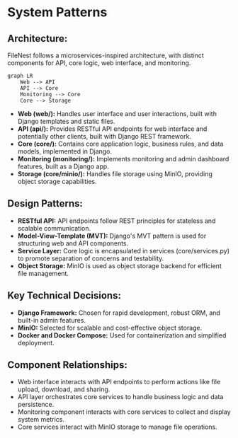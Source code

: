 # System Patterns

## Architecture:
FileNest follows a microservices-inspired architecture, with distinct components for API, core logic, web interface, and monitoring.

```mermaid
graph LR
    Web --> API
    API --> Core
    Monitoring --> Core
    Core --> Storage
```

- **Web (web/):**  Handles user interface and user interactions, built with Django templates and static files.
- **API (api/):**  Provides RESTful API endpoints for web interface and potentially other clients, built with Django REST framework.
- **Core (core/):**  Contains core application logic, business rules, and data models, implemented in Django.
- **Monitoring (monitoring/):**  Implements monitoring and admin dashboard features, built as a Django app.
- **Storage (core/minio/):**  Handles file storage using MinIO, providing object storage capabilities.

## Design Patterns:
- **RESTful API:** API endpoints follow REST principles for stateless and scalable communication.
- **Model-View-Template (MVT):** Django's MVT pattern is used for structuring web and API components.
- **Service Layer:** Core logic is encapsulated in services (core/services.py) to promote separation of concerns and testability.
- **Object Storage:** MinIO is used as object storage backend for efficient file management.

## Key Technical Decisions:
- **Django Framework:** Chosen for rapid development, robust ORM, and built-in admin features.
- **MinIO:** Selected for scalable and cost-effective object storage.
- **Docker and Docker Compose:** Used for containerization and simplified deployment.

## Component Relationships:
- Web interface interacts with API endpoints to perform actions like file upload, download, and sharing.
- API layer orchestrates core services to handle business logic and data persistence.
- Monitoring component interacts with core services to collect and display system metrics.
- Core services interact with MinIO storage to manage file operations.

